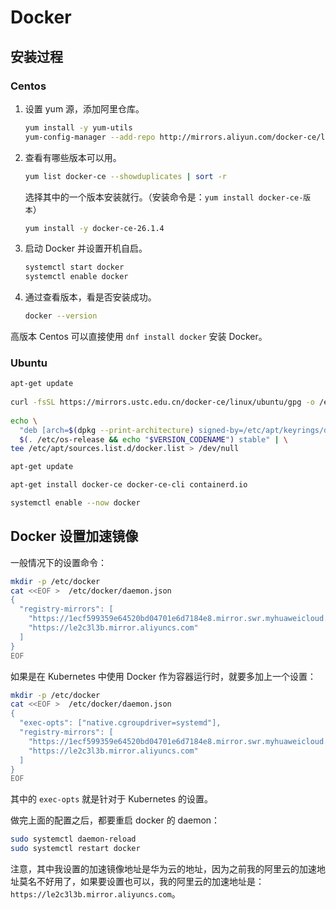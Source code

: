 # Docker

## 安装过程

### Centos

1. 设置 yum 源，添加阿里仓库。

    ```bash
    yum install -y yum-utils
    yum-config-manager --add-repo http://mirrors.aliyun.com/docker-ce/linux/centos/docker-ce.repo
    ```

2. 查看有哪些版本可以用。

    ```bash
    yum list docker-ce --showduplicates | sort -r
    ```

    选择其中的一个版本安装就行。（安装命令是：`yum install docker-ce-版本`）

    ```bash
    yum install -y docker-ce-26.1.4
    ```

3. 启动 Docker 并设置开机自启。

    ```bash
    systemctl start docker
    systemctl enable docker
    ```

4. 通过查看版本，看是否安装成功。

    ```bash
    docker --version
    ```

高版本 Centos 可以直接使用 `dnf install docker` 安装 Docker。

### Ubuntu

```bash
apt-get update
    
curl -fsSL https://mirrors.ustc.edu.cn/docker-ce/linux/ubuntu/gpg -o /etc/apt/keyrings/docker.asc
    
echo \
  "deb [arch=$(dpkg --print-architecture) signed-by=/etc/apt/keyrings/docker.asc] https://mirrors.ustc.edu.cn/docker-ce/linux/ubuntu/ \
  $(. /etc/os-release && echo "$VERSION_CODENAME") stable" | \
tee /etc/apt/sources.list.d/docker.list > /dev/null

apt-get update

apt-get install docker-ce docker-ce-cli containerd.io

systemctl enable --now docker
```

## Docker 设置加速镜像

一般情况下的设置命令：

```bash
mkdir -p /etc/docker
cat <<EOF >  /etc/docker/daemon.json
{
  "registry-mirrors": [ 
	"https://1ecf599359e64520bd04701e6d7184e8.mirror.swr.myhuaweicloud.com",
	"https://le2c3l3b.mirror.aliyuncs.com"
  ]
}
EOF
```

如果是在 Kubernetes 中使用 Docker 作为容器运行时，就要多加上一个设置：

```bash
mkdir -p /etc/docker
cat <<EOF >  /etc/docker/daemon.json
{
  "exec-opts": ["native.cgroupdriver=systemd"],
  "registry-mirrors": [ 
	"https://1ecf599359e64520bd04701e6d7184e8.mirror.swr.myhuaweicloud.com",
	"https://le2c3l3b.mirror.aliyuncs.com"
  ]
}
EOF
```

其中的 `exec-opts` 就是针对于 Kubernetes 的设置。

做完上面的配置之后，都要重启 docker 的 daemon：

```bash
sudo systemctl daemon-reload
sudo systemctl restart docker
```

注意，其中我设置的加速镜像地址是华为云的地址，因为之前我的阿里云的加速地址莫名不好用了，如果要设置也可以，我的阿里云的加速地址是：`https://le2c3l3b.mirror.aliyuncs.com`。









